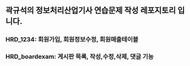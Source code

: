 ## 곽규석의 정보처리산업기사 연습문제 작성 레포지토리 입니다.

### HRD_1234: 회원가입, 회원정보수정, 회원매출테이블

### HRD_boardexam: 게시판 목록, 작성,수정,삭제, 댓글 기능
